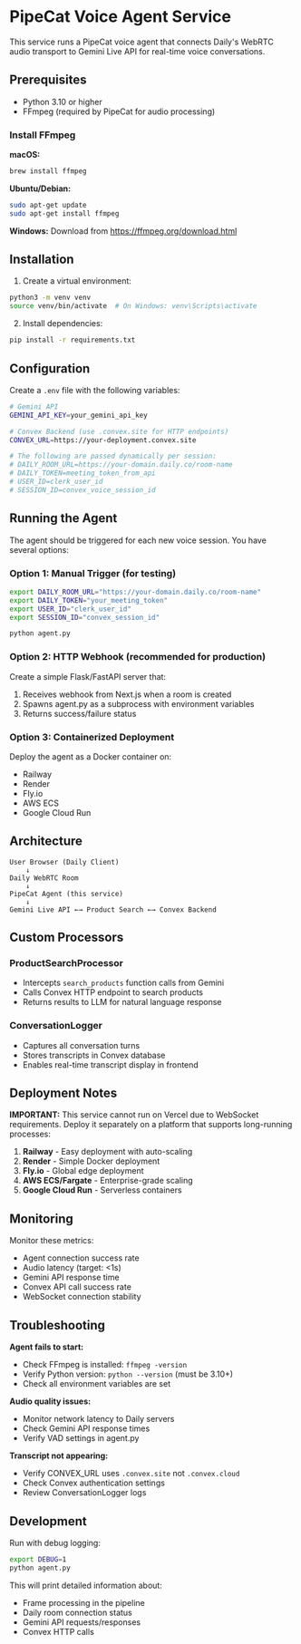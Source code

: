 # PipeCat Voice Agent Service

This service runs a PipeCat voice agent that connects Daily's WebRTC audio transport to Gemini Live API for real-time voice conversations.

## Prerequisites

- Python 3.10 or higher
- FFmpeg (required by PipeCat for audio processing)

### Install FFmpeg

**macOS:**
```bash
brew install ffmpeg
```

**Ubuntu/Debian:**
```bash
sudo apt-get update
sudo apt-get install ffmpeg
```

**Windows:**
Download from https://ffmpeg.org/download.html

## Installation

1. Create a virtual environment:
```bash
python3 -m venv venv
source venv/bin/activate  # On Windows: venv\Scripts\activate
```

2. Install dependencies:
```bash
pip install -r requirements.txt
```

## Configuration

Create a `.env` file with the following variables:

```bash
# Gemini API
GEMINI_API_KEY=your_gemini_api_key

# Convex Backend (use .convex.site for HTTP endpoints)
CONVEX_URL=https://your-deployment.convex.site

# The following are passed dynamically per session:
# DAILY_ROOM_URL=https://your-domain.daily.co/room-name
# DAILY_TOKEN=meeting_token_from_api
# USER_ID=clerk_user_id
# SESSION_ID=convex_voice_session_id
```

## Running the Agent

The agent should be triggered for each new voice session. You have several options:

### Option 1: Manual Trigger (for testing)

```bash
export DAILY_ROOM_URL="https://your-domain.daily.co/room-name"
export DAILY_TOKEN="your_meeting_token"
export USER_ID="clerk_user_id"
export SESSION_ID="convex_session_id"

python agent.py
```

### Option 2: HTTP Webhook (recommended for production)

Create a simple Flask/FastAPI server that:
1. Receives webhook from Next.js when a room is created
2. Spawns agent.py as a subprocess with environment variables
3. Returns success/failure status

### Option 3: Containerized Deployment

Deploy the agent as a Docker container on:
- Railway
- Render
- Fly.io
- AWS ECS
- Google Cloud Run

## Architecture

```
User Browser (Daily Client)
    ↓
Daily WebRTC Room
    ↓
PipeCat Agent (this service)
    ↓
Gemini Live API ←→ Product Search ←→ Convex Backend
```

## Custom Processors

### ProductSearchProcessor
- Intercepts `search_products` function calls from Gemini
- Calls Convex HTTP endpoint to search products
- Returns results to LLM for natural language response

### ConversationLogger
- Captures all conversation turns
- Stores transcripts in Convex database
- Enables real-time transcript display in frontend

## Deployment Notes

**IMPORTANT:** This service cannot run on Vercel due to WebSocket requirements. Deploy it separately on a platform that supports long-running processes:

1. **Railway** - Easy deployment with auto-scaling
2. **Render** - Simple Docker deployment
3. **Fly.io** - Global edge deployment
4. **AWS ECS/Fargate** - Enterprise-grade scaling
5. **Google Cloud Run** - Serverless containers

## Monitoring

Monitor these metrics:
- Agent connection success rate
- Audio latency (target: <1s)
- Gemini API response time
- Convex API call success rate
- WebSocket connection stability

## Troubleshooting

**Agent fails to start:**
- Check FFmpeg is installed: `ffmpeg -version`
- Verify Python version: `python --version` (must be 3.10+)
- Check all environment variables are set

**Audio quality issues:**
- Monitor network latency to Daily servers
- Check Gemini API response times
- Verify VAD settings in agent.py

**Transcript not appearing:**
- Verify CONVEX_URL uses `.convex.site` not `.convex.cloud`
- Check Convex authentication settings
- Review ConversationLogger logs

## Development

Run with debug logging:
```bash
export DEBUG=1
python agent.py
```

This will print detailed information about:
- Frame processing in the pipeline
- Daily room connection status
- Gemini API requests/responses
- Convex HTTP calls
